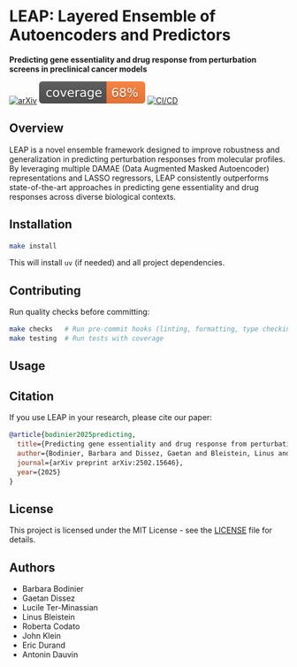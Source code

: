 # LEAP: Layered Ensemble of Autoencoders and Predictors

**Predicting gene essentiality and drug response from perturbation screens in preclinical cancer models**

[![arXiv](https://img.shields.io/badge/arXiv-2502.15646-b31b1b.svg)](https://arxiv.org/abs/2502.15646)
[![Coverage](./badges/cov_badge.svg)](./badges/cov_badge.svg)
[![CI/CD](https://github.com/owkin/leap/actions/workflows/ci-cd.yaml/badge.svg)](https://github.com/owkin/leap/actions/workflows/ci-cd.yaml)

## Overview

LEAP is a novel ensemble framework designed to improve robustness and generalization in predicting perturbation responses from molecular profiles. By leveraging multiple DAMAE (Data Augmented Masked Autoencoder) representations and LASSO regressors, LEAP consistently outperforms state-of-the-art approaches in predicting gene essentiality and drug responses across diverse biological contexts.

## Installation

```bash
make install
```

This will install `uv` (if needed) and all project dependencies.

## Contributing

Run quality checks before committing:

```bash
make checks   # Run pre-commit hooks (linting, formatting, type checking)
make testing  # Run tests with coverage
```

## Usage

<!-- Usage instructions and examples coming soon -->

## Citation

If you use LEAP in your research, please cite our paper:

```bibtex
@article{bodinier2025predicting,
  title={Predicting gene essentiality and drug response from perturbation screens in preclinical cancer models with LEAP: Layered Ensemble of Autoencoders and Predictors},
  author={Bodinier, Barbara and Dissez, Gaetan and Bleistein, Linus and Dauvin, Antonin},
  journal={arXiv preprint arXiv:2502.15646},
  year={2025}
}
```

## License

This project is licensed under the MIT License - see the [LICENSE](LICENSE) file for details.

## Authors

- Barbara Bodinier
- Gaetan Dissez
- Lucile Ter-Minassian
- Linus Bleistein
- Roberta Codato
- John Klein
- Eric Durand
- Antonin Dauvin
